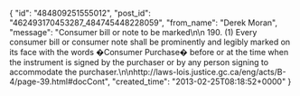  {
   "id": "484809251555012",
   "post_id": "462493170453287_484745448228059",
   "from_name": "Derek Moran",
   "message": "Consumer bill or note to be marked\n\n    190. (1) Every consumer bill or consumer note shall be prominently and legibly marked on its face with the words �Consumer Purchase� before or at the time when the instrument is signed by the purchaser or by any person signing to accommodate the purchaser.\n\nhttp://laws-lois.justice.gc.ca/eng/acts/B-4/page-39.html#docCont",
   "created_time": "2013-02-25T08:18:52+0000"
 }
